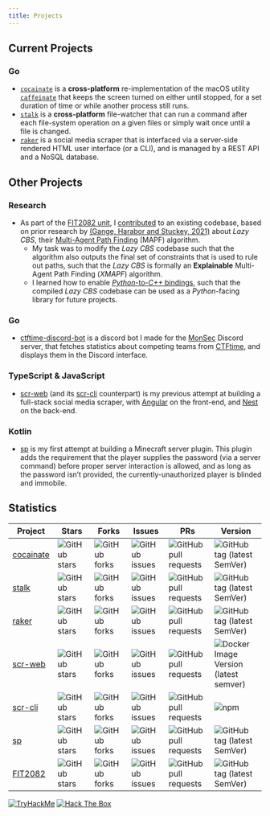 ```yaml
---
title: Projects
---
```

## Current Projects
### Go
* [`cocainate`](https://github.com/AppleGamer22/cocainate) is a **cross-platform** re-implementation of the macOS utility [`caffeinate`](https://github.com/apple-oss-distributions/PowerManagement/tree/main/caffeinate) that keeps the screen turned on either until stopped, for a set duration of time or while another process still runs.
* [`stalk`](https://github.com/AppleGamer22/stalk) is a **cross-platform** file-watcher that can run a command after each file-system operation on a given files or simply wait once until a file is changed.
* [`raker`](https://github.com/AppleGamer22/raker) is a social media scraper that is interfaced via a server-side rendered HTML user interface (or a CLI), and is managed by a REST API and a NoSQL database.

## Other Projects
### Research
* As part of the [FIT2082 unit](https://handbook.monash.edu/2021/units/FIT2082), I [contributed](https://github.com/AppleGamer22/FIT2082) to an existing codebase, based on prior research by [(Gange, Harabor and Stuckey, 2021)](https://ojs.aaai.org/index.php/ICAPS/article/view/3471) about *Lazy CBS*, their [Multi-Agent Path Finding](https://en.wikipedia.org/wiki/Pathfinding#Multi-agent_pathfinding) (MAPF) algorithm.
	*  My task was to modify the *Lazy CBS* codebase such that the algorithm also outputs the final set of constraints that is used to rule out paths, such that the *Lazy CBS* is formally an **Explainable** Multi-Agent Path Finding (*XMAPF*) algorithm.
	*  I learned how to enable [*Python*-to-*C++* bindings](https://pybind11.readthedocs.io/en/stable/), such that the compiled *Lazy CBS* codebase can be used as a *Python*-facing library for future projects.

### Go
* [ctftime-discord-bot](https://github.com/monsec/ctftime-discord-bot) is a discord bot I made for the [MonSec](https://monsec.io/contact/) Discord server, that fetches statistics about competing teams from [CTFtime](https://ctftime.org), and displays them in the Discord interface.

### TypeScript & JavaScript
* [scr-web](https://github.com/AppleGamer22/scr-web) (and its [scr-cli](https://github.com/AppleGamer22/scr-cli) counterpart) is my previous attempt at building a full-stack social media scraper, with
[Angular](https://angular.io) on the front-end, and [Nest](https://nestjs.com) on the back-end.

### Kotlin
* [sp](https://github.com/AppleGamer22/sp) is my first attempt at building a Minecraft server plugin. This plugin adds the requirement that the player supplies the password (via a server command) before proper server interaction is allowed, and as long as the password isn’t provided, the currently-unauthorized player is blinded and immobile.

## Statistics
Project|Stars|Forks|Issues|PRs|Version
-|-|-|-|-|-
[cocainate](https://github.com/AppleGamer22/cocainate)|![GitHub stars](https://img.shields.io/github/stars/AppleGamer22/cocainate)|![GitHub forks](https://img.shields.io/github/forks/AppleGamer22/cocainate)|![GitHub issues](https://img.shields.io/github/issues/AppleGamer22/cocainate)|![GitHub pull requests](https://img.shields.io/github/issues-pr/AppleGamer22/cocainate)|![GitHub tag (latest SemVer)](https://img.shields.io/github/v/tag/AppleGamer22/cocainate?label=version&logo=github)
[stalk](https://github.com/AppleGamer22/stalk)|![GitHub stars](https://img.shields.io/github/stars/AppleGamer22/stalk)|![GitHub forks](https://img.shields.io/github/forks/AppleGamer22/stalk)|![GitHub issues](https://img.shields.io/github/issues/AppleGamer22/stalk)|![GitHub pull requests](https://img.shields.io/github/issues-pr/AppleGamer22/stalk)|![GitHub tag (latest SemVer)](https://img.shields.io/github/v/tag/AppleGamer22/stalk?label=version&logo=github)
[raker](https://github.com/AppleGamer22/raker)|![GitHub stars](https://img.shields.io/github/stars/AppleGamer22/raker)|![GitHub forks](https://img.shields.io/github/forks/AppleGamer22/raker)|![GitHub issues](https://img.shields.io/github/issues/AppleGamer22/raker)|![GitHub pull requests](https://img.shields.io/github/issues-pr/AppleGamer22/raker)|![GitHub tag (latest SemVer)](https://img.shields.io/github/v/tag/AppleGamer22/raker?label=version&logo=github)
[scr-web](https://github.com/AppleGamer22/scr-web)|![GitHub stars](https://img.shields.io/github/stars/AppleGamer22/scr-web)|![GitHub forks](https://img.shields.io/github/forks/AppleGamer22/scr-web)|![GitHub issues](https://img.shields.io/github/issues/AppleGamer22/scr-web)|![GitHub pull requests](https://img.shields.io/github/issues-pr/AppleGamer22/scr-web)|![Docker Image Version (latest semver)](https://img.shields.io/docker/v/applegamer22/scr-web?logo=docker)
[scr-cli](https://github.com/AppleGamer22/scr-cli)|![GitHub stars](https://img.shields.io/github/stars/AppleGamer22/scr-cli)|![GitHub forks](https://img.shields.io/github/forks/AppleGamer22/scr-cli)|![GitHub issues](https://img.shields.io/github/issues/AppleGamer22/scr-cli)|![GitHub pull requests](https://img.shields.io/github/issues-pr/AppleGamer22/scr-cli)|![npm](https://img.shields.io/npm/v/@applegamer22/scr-cli?logo=npm)
[sp](https://github.com/AppleGamer22/sp)|![GitHub stars](https://img.shields.io/github/stars/AppleGamer22/sp)|![GitHub forks](https://img.shields.io/github/forks/AppleGamer22/sp)|![GitHub issues](https://img.shields.io/github/issues/AppleGamer22/sp)|![GitHub pull requests](https://img.shields.io/github/issues-pr/AppleGamer22/sp)|![GitHub tag (latest SemVer)](https://img.shields.io/github/v/tag/AppleGamer22/sp?label=version&logo=github)
[FIT2082](https://github.com/AppleGamer22/FIT2082)|![GitHub stars](https://img.shields.io/github/stars/AppleGamer22/FIT2082)|![GitHub forks](https://img.shields.io/github/forks/AppleGamer22/FIT2082)|![GitHub issues](https://img.shields.io/github/issues/AppleGamer22/FIT2082)|![GitHub pull requests](https://img.shields.io/github/issues-pr/AppleGamer22/FIT2082)|![GitHub tag (latest SemVer)](https://img.shields.io/github/v/tag/AppleGamer22/FIT2082?label=version&logo=github)

[![TryHackMe](https://tryhackme-badges.s3.amazonaws.com/AppleGamer22.png)](https://tryhackme.com/p/AppleGamer22)
[![Hack The Box](https://www.hackthebox.eu/badge/image/529539)](https://app.hackthebox.eu/users/529539)